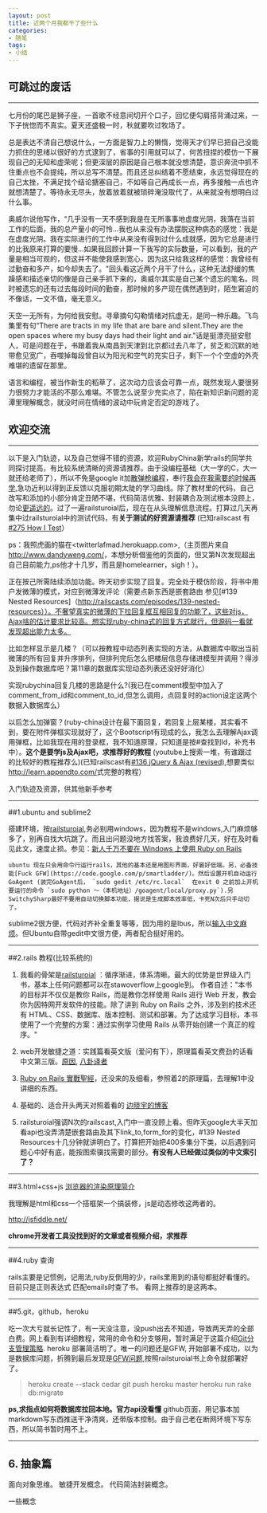 ```yaml
---
layout: post
title: 近两个月我都干了些什么
categories:
- 随笔
tags:
- 小结
---
```

## 可跳过的废话
***


七月份的尾巴是狮子座，一首歌不经意间切开个口子，回忆便勾肩搭背涌过来，一下子恍惚而不真实。夏天还盛极一时，秋就要吹过牧场了。

总是表达不清自己想说什么，一方面是智力上的懒惰，觉得天才们早已把自己没能力抓住的思绪以很好的方式逮到了，省事的引用就可以了，何苦扭捏的模仿一下展现自己的无知和虚荣呢；但更深层的原因是自己根本就没想清楚，意识奔流中抓不住重点也不会提纯，所以总写不清楚。而且还总纠结着不愿结束，永远觉得现在的自己太挫，不满足找个结论搪塞自己，不如等自己再成长一点，再多接触一点也许就想清楚了。等待永无尽头，放着放着就被琐碎淹没取代了，从来就没有想明白过什么事。

奥威尔说他写作，“几乎没有一天不感到我是在无所事事地虚度光阴，我落在当前工作的后面，我的总产量小的可怜...我也从来没有办法摆脱这种病态的感觉：我是在虚度光阴。我在实际进行的工作中从来没有得到过什么成就感，因为它总是进行的比我原来打算的要慢...如果我回顾计算一下我写的实际数量，可以看到，我的产量是相当可观的，但这并不能使我感到宽心，因为这只给我这样的感觉：我曾经有过勤奋和多产，如今却失去了。"回头看这近两个月干了什么，这种无法舒缓的焦躁感和描述亲切的像是自己亲手抓下来的，奥威尔其实是自己某个遗忘的笔名。同时被遗忘的还有过去每段时间的勤奋，那时候的多产现在偶然遇到时，陌生窘迫的不像话，一文不值，毫无意义。

天空一无所有，为何给我安慰。寻章摘句勾勒情绪对抗虚无，是同一种乐趣。飞鸟集里有句“There are tracts in my life that are bare and silent.They are the open spaces where my busy days had their light and air."话是挺漂亮挺安慰人，可是问题在于，书跟着我从南昌到天津到北京都过去八年了，贫乏和沉默的地带愈见宽广，吞噬掉每段曾自以为阳光和空气的充实日子，剩下一个个空虚的外壳难堪的遗留在那里。

语言和编程，被当作新生的稻草了，这次动力应该会可靠一点，既然发现人要很努力很努力才能活的不那么难堪。不管怎么说至少充实点了，陷在新知识新问题的泥潭里理解概念，就没时间在情绪的波动中玩肯定否定的游戏了。


## 欢迎交流
***

以下是入门轨迹，以及自己觉得不错的资源，欢迎RubyChina新学rails的同学共同探讨提高，有比较系统清晰的资源请推荐。由于没编程基础（大一学的C，大一就还给老师了），所以不免是google it加[散弹枪编程](http://coolshell.cn/articles/2058.html)，奉行[我会在我需要的时候再学](http://coolshell.cn/articles/4235.html),急功近利以得到正反馈以克服初期太陡的学习曲线。除了教材里的代码，自己改写和添加的小部分肯定丑陋不堪，代码简洁优雅、封装耦合及测试根本没顾上，勿论[更遥远的](http://coolshell.cn/articles/6043.html)。过了一遍railsturoial后，现在在从头理解信息流程。打算过几天再集中过railsturoial中的测试代码，有**关于测试的好资源请推荐**
(已知railscast 有 [#275 How I Test](http://railscasts.com/episodes/275-how-i-test)）

ps：我照虎画的猫在<twitterlafmad.herokuapp.com>,（主页图片来自<http://www.dandyweng.com/>，本想分析借鉴他的页面的，但又第N次发现超出自己目前能力,ps他才十几岁，而且是homelearner，sigh！）。

正在按己所需陆续添加功能。昨天初步实现了回复。完全处于模仿阶段，将书中用户发微薄的模式，对应到微薄发评论（需要点新东西是嵌套路由 参见[#139 Nested Resources]（http://railscasts.com/episodes/139-nested-resources））。不奢望真实的微薄的下拉回复框互相回复的功能了，这些对js，Ajax啥的估计要求比较高。想实现ruby-china式的回复方式就行，但源码一看就发现超出能力太多。

比如怎样显示是几楼？（可以按教程中动态列表实现的方法，从数据库中取出当前微薄的所有回复并升序排列，但排列完后怎么把楼层信息存储进模型并调用？得涉及到操作数据库吧？第11章的数据库实现动态列表还没好好消化）

实现rubychina回复几楼的思路是什么?(我已在comment模型中加入了comment_from_id和comment_to_id,但怎么调用，点回复时的action设定这两个数据入数据库么）

以后怎么加弹窗？(ruby-china设计在最下面回复，若回复上层某楼，其实看不到，要在附件弹框实现就好了，这个Bootscript有现成的么，我怎么去理解Ajax调用弹框，比如我现在用的登录框，我不知道原理，只知道是按#查找到Id，补充书中）。**这个是要学js及Ajax吧，求推荐好的教程** (youtube上搜索一堆，有谁跟过的比较好的教程推荐么)(已知railscast有[#136 jQuery & Ajax (revised)](http://railscasts.com/episodes/136-jquery-ajax-revised),想要类似<http://learn.appendto.com/>式完整的教程）



入门轨迹及资源，供其他新手参考

***

##1.ubuntu and sublime2

搭建环境，按[railsturoial](http://railstutorial-china.org/chapter1.html),务必别用windows，因为教程不是windows,入门麻烦够多了，别再自找大坑跳了。而且出问题没地方找答案，我浪费好几天，好在及时看见此文，速度止损。参见：[新人千万不要在 Windows 上使用 Ruby on Rails](http://ruby-china.org/topics/1020)

    ubuntu 现在只会用命令行运行rails，其他的基本还是用图形界面，好窘好低端。另，必备技能[Fuck GFW](https://code.google.com/p/smartladder/)。然后设置开机自动运行GoAgent (装完GoAgent后， `sudo gedit /etc/rc.local`  在exit 0 之前加上开机要运行的命令 `sudo python ～（本机地址）/goagent/local/proxy.py`).另SwitchySharp最好不要用自动切换脚本功能，据说是生成脚本效率低，卡死N次后只手动切了。

sublime2很方便，代码对齐补全重复等等，因为用的是Ibus，所以[输入中文麻烦](http://www.zhihu.com/question/20163104)。但Ubuntu自带gedit中文很方便，两者配合挺好用的。
    
***

##2.rails 教程(比较系统的)
    
1. 我看的骨架是[railsturoial](http://railstutorial-china.org/) ：循序渐进，体系清晰。最大的优势是世界级入门书，基本上任何问题都可以在stawoverflow上google到。
作者自述："本书的目标并不仅仅是教你 Rails，而是教你怎样使用 Rails 进行 Web 开发，教会你为因特网开发软件的技能。除了讲到 Ruby on Rails 之外，涉及到的技术还有 HTML、CSS、数据库、版本控制、测试和部署。为了达成学习目标，本书使用了一个完整的方案：通过实例学习使用 Rails 从零开始创建一个真正的程序。"

2. web开发敏捷之道：实践篇看英文版（爱问有下），原理篇看英文费劲的话看中文第三版。[原因](http://book.douban.com/review/5742382/), [八卦译者](http://ruby-china.org/topics/11956)

3. [Ruby on Rails 實戰聖經](http://ihower.tw/rails3/)，还没来的及细看，参照着2的原理篇，去理解1中没讲细的东西。

4. 基础的、适合开头两天对照着看的 [边晓宇的博客](http://blog.csdn.net/ABBuggy/article/category/1109245/3)

5. railsturoial强调N次的railscast,入门中一直没顾上看。但昨天google大半天加看api也没弄清楚嵌套路由及其下link_to,form_for的变化，#139 Nested Resources十几分钟就讲明白了。打算把开始把400多集分下类，以后遇到问题心中好有底，能按图索骥找需要的部分。**有没有人已经做过类似的中文索引了？**

***

##3.html+css+js
[浏览器的渲染原理简介](http://coolshell.cn/articles/9666.html)  

我理解是html和css一个搭框架一个搞装修，js是动态修改这两者的。
    
http://jsfiddle.net/

**chrome开发者工具没找到好的文章或者视频介绍，求推荐**

***

##4.ruby 查询

rails主要是记惯例，记用法,ruby反倒用的少，rails里用到的语句都挺好看懂的。目前只是正则表达式 匹配emails时查了书。
看网上推荐的是这两本。

***

##5.git，github，heroku

吃一次大亏就长记性了，有一天没注意，没push出去不知道，导致两天弄的全部白费。网上看到有详细教程，常用的命令和分支够用，暂时满足于这篇介绍[Git分支管理策略](http://www.ruanyifeng.com/blog/2012/07/git.html).
heroku 部署简洁明了。唯一的问题还是GFW, 开始部署不成功，以为是数据库问题，折腾到最后发现是[GFW问题](http://ruby-china.org/topics/10813),按照railsturoial书上命令就部署好了。
>heroku create --stack cedar
git push heroku master
heroku run rake db:migrate

**ps,求指点如何将数据库拉回本地。官方api没看懂**
github页面，用记事本加markdown写东西推送干净清爽，还带版本控制。由于自己老在断网环境下写东西，所以简书暂时用不上。


***
## 6. 抽象篇
面向对象思维。
敏捷开发概念。
代码简洁封装概念。


一些概念
    

    



